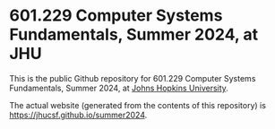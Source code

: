 # 601.229 Computer Systems Fundamentals, Summer 2024, at JHU

This is the public Github repository for 601.229 Computer Systems Fundamentals,
Summer 2024, at [Johns Hopkins University](https://www.jhu.edu).

The actual website (generated from the contents of this repository) is
<https://jhucsf.github.io/summer2024>.
